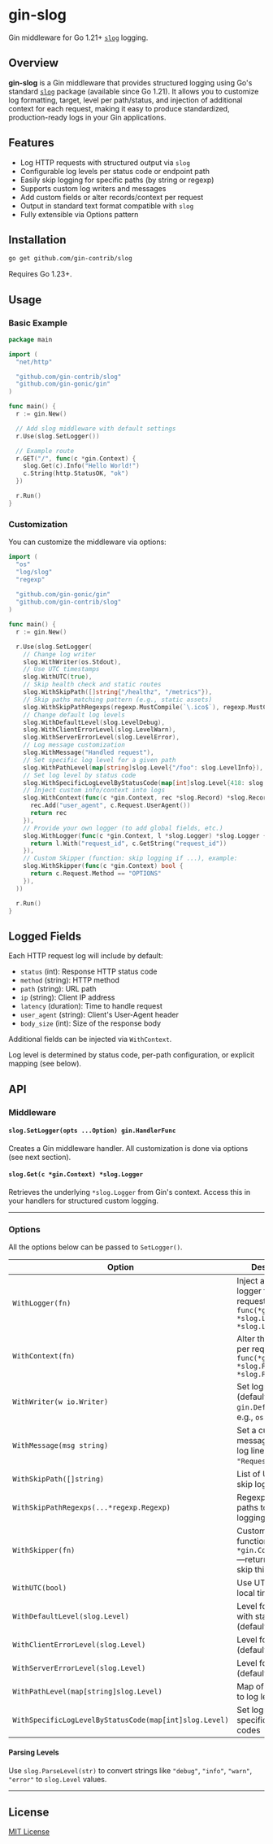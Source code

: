 # gin-slog

Gin middleware for Go 1.21+ [`slog`](https://pkg.go.dev/log/slog) logging.

## Overview

**gin-slog** is a Gin middleware that provides structured logging using Go's standard [`slog`](https://pkg.go.dev/log/slog) package (available since Go 1.21). It allows you to customize log formatting, target, level per path/status, and injection of additional context for each request, making it easy to produce standardized, production-ready logs in your Gin applications.

## Features

- Log HTTP requests with structured output via `slog`
- Configurable log levels per status code or endpoint path
- Easily skip logging for specific paths (by string or regexp)
- Supports custom log writers and messages
- Add custom fields or alter records/context per request
- Output in standard text format compatible with `slog`
- Fully extensible via Options pattern

## Installation

```sh
go get github.com/gin-contrib/slog
```

Requires Go 1.23+.

## Usage

### Basic Example

```go
package main

import (
  "net/http"

  "github.com/gin-contrib/slog"
  "github.com/gin-gonic/gin"
)

func main() {
  r := gin.New()

  // Add slog middleware with default settings
  r.Use(slog.SetLogger())

  // Example route
  r.GET("/", func(c *gin.Context) {
    slog.Get(c).Info("Hello World!")
    c.String(http.StatusOK, "ok")
  })

  r.Run()
}
```

### Customization

You can customize the middleware via options:

```go
import (
  "os"
  "log/slog"
  "regexp"
  
  "github.com/gin-gonic/gin"
  "github.com/gin-contrib/slog"
)

func main() {
  r := gin.New()

  r.Use(slog.SetLogger(
    // Change log writer
    slog.WithWriter(os.Stdout),
    // Use UTC timestamps
    slog.WithUTC(true),
    // Skip health check and static routes
    slog.WithSkipPath([]string{"/healthz", "/metrics"}),
    // Skip paths matching pattern (e.g., static assets)
    slog.WithSkipPathRegexps(regexp.MustCompile(`\.ico$`), regexp.MustCompile(`^/static/`)),
    // Change default log levels
    slog.WithDefaultLevel(slog.LevelDebug),
    slog.WithClientErrorLevel(slog.LevelWarn),
    slog.WithServerErrorLevel(slog.LevelError),
    // Log message customization
    slog.WithMessage("Handled request"),
    // Set specific log level for a given path
    slog.WithPathLevel(map[string]slog.Level{"/foo": slog.LevelInfo}),
    // Set log level by status code
    slog.WithSpecificLogLevelByStatusCode(map[int]slog.Level{418: slog.LevelDebug}),
    // Inject custom info/context into logs
    slog.WithContext(func(c *gin.Context, rec *slog.Record) *slog.Record {
      rec.Add("user_agent", c.Request.UserAgent())
      return rec
    }),
    // Provide your own logger (to add global fields, etc.)
    slog.WithLogger(func(c *gin.Context, l *slog.Logger) *slog.Logger {
      return l.With("request_id", c.GetString("request_id"))
    }),
    // Custom Skipper (function: skip logging if ...), example:
    slog.WithSkipper(func(c *gin.Context) bool {
      return c.Request.Method == "OPTIONS"
    }),
  ))

  r.Run()
}
```

## Logged Fields

Each HTTP request log will include by default:

- `status` (int): Response HTTP status code
- `method` (string): HTTP method
- `path` (string): URL path
- `ip` (string): Client IP address
- `latency` (duration): Time to handle request
- `user_agent` (string): Client's User-Agent header
- `body_size` (int): Size of the response body

Additional fields can be injected via `WithContext`.

Log level is determined by status code, per-path configuration, or explicit mapping (see below).

## API

### Middleware

#### `slog.SetLogger(opts ...Option) gin.HandlerFunc`

Creates a Gin middleware handler. All customization is done via options (see next section).

#### `slog.Get(c *gin.Context) *slog.Logger`

Retrieves the underlying `*slog.Logger` from Gin's context. Access this in your handlers for structured custom logging.

---

### Options

All the options below can be passed to `SetLogger()`.

| Option                                                 | Description                                                                              |
| ------------------------------------------------------ | ---------------------------------------------------------------------------------------- |
| `WithLogger(fn)`                                       | Inject a custom logger for each request: `func(*gin.Context, *slog.Logger) *slog.Logger` |
| `WithContext(fn)`                                      | Alter the log record per request: `func(*gin.Context, *slog.Record) *slog.Record`        |
| `WithWriter(w io.Writer)`                              | Set log output (default: `gin.DefaultWriter`; e.g., `os.Stdout`)                         |
| `WithMessage(msg string)`                              | Set a custom message for each log line (default: `"Request"`)                            |
| `WithSkipPath([]string)`                               | List of URL paths to skip logging                                                        |
| `WithSkipPathRegexps(...*regexp.Regexp)`               | Regexps to match paths to skip logging                                                   |
| `WithSkipper(fn)`                                      | Custom Skipper function: `func(c *gin.Context) bool`—return `true` to skip this request  |
| `WithUTC(bool)`                                        | Use UTC instead of local time                                                            |
| `WithDefaultLevel(slog.Level)`                         | Level for requests with status < 400 (default: `Info`)                                   |
| `WithClientErrorLevel(slog.Level)`                     | Level for 4xx (default: `Warn`)                                                          |
| `WithServerErrorLevel(slog.Level)`                     | Level for 5xx (default: `Error`)                                                         |
| `WithPathLevel(map[string]slog.Level)`                 | Map of URL paths to log levels                                                           |
| `WithSpecificLogLevelByStatusCode(map[int]slog.Level)` | Set log level for specific status codes                                                  |

#### Parsing Levels

Use `slog.ParseLevel(str)` to convert strings like `"debug"`, `"info"`, `"warn"`, `"error"` to `slog.Level` values.

---

## License

[MIT License](LICENSE)
